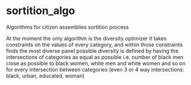 # sortition_algo
Algorithms for citizen assemblies sortition process

At the moment the only algorithm is the diversity optimizer
it takes constraints on the values of every category, and within those constraints finds the most diverse panel possible
diversity is defined by having the intersections of categories as equal as possible
i.e. number of black men close as possible to black women, white men and white women
and so on for every intersection between categories (even 3 or 4 way intersections: black, urban, educated, woman)

